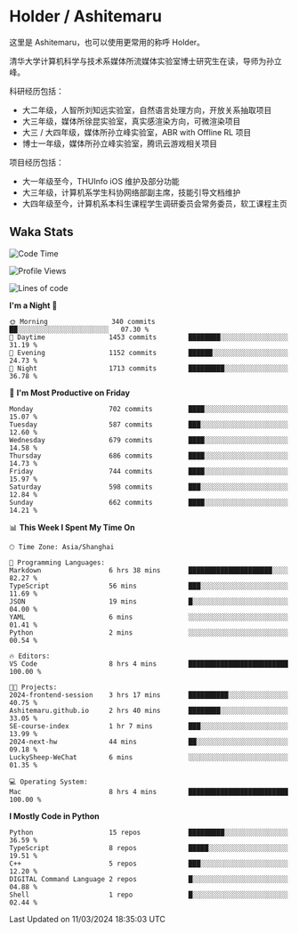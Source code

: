 # Holder / Ashitemaru

这里是 Ashitemaru，也可以使用更常用的称呼 Holder。

清华大学计算机科学与技术系媒体所流媒体实验室博士研究生在读，导师为孙立峰。

科研经历包括：

- 大二年级，人智所刘知远实验室，自然语言处理方向，开放关系抽取项目
- 大三年级，媒体所徐昆实验室，真实感渲染方向，可微渲染项目
- 大三 / 大四年级，媒体所孙立峰实验室，ABR with Offline RL 项目
- 博士一年级，媒体所孙立峰实验室，腾讯云游戏相关项目

项目经历包括：

- 大一年级至今，THUInfo iOS 维护及部分功能
- 大三年级，计算机系学生科协网络部副主席，技能引导文档维护
- 大四年级至今，计算机系本科生课程学生调研委员会常务委员，软工课程主页

## Waka Stats

<!--START_SECTION:waka-->
![Code Time](http://img.shields.io/badge/Code%20Time-1%2C031%20hrs%2043%20mins-blue)

![Profile Views](http://img.shields.io/badge/Profile%20Views-6-blue)

![Lines of code](https://img.shields.io/badge/From%20Hello%20World%20I%27ve%20Written-3.5%20million%20lines%20of%20code-blue)

**I'm a Night 🦉** 

```text
🌞 Morning                340 commits         ██░░░░░░░░░░░░░░░░░░░░░░░   07.30 % 
🌆 Daytime                1453 commits        ████████░░░░░░░░░░░░░░░░░   31.19 % 
🌃 Evening                1152 commits        ██████░░░░░░░░░░░░░░░░░░░   24.73 % 
🌙 Night                  1713 commits        █████████░░░░░░░░░░░░░░░░   36.78 % 
```
📅 **I'm Most Productive on Friday** 

```text
Monday                   702 commits         ████░░░░░░░░░░░░░░░░░░░░░   15.07 % 
Tuesday                  587 commits         ███░░░░░░░░░░░░░░░░░░░░░░   12.60 % 
Wednesday                679 commits         ████░░░░░░░░░░░░░░░░░░░░░   14.58 % 
Thursday                 686 commits         ████░░░░░░░░░░░░░░░░░░░░░   14.73 % 
Friday                   744 commits         ████░░░░░░░░░░░░░░░░░░░░░   15.97 % 
Saturday                 598 commits         ███░░░░░░░░░░░░░░░░░░░░░░   12.84 % 
Sunday                   662 commits         ████░░░░░░░░░░░░░░░░░░░░░   14.21 % 
```


📊 **This Week I Spent My Time On** 

```text
🕑︎ Time Zone: Asia/Shanghai

💬 Programming Languages: 
Markdown                 6 hrs 38 mins       █████████████████████░░░░   82.27 % 
TypeScript               56 mins             ███░░░░░░░░░░░░░░░░░░░░░░   11.69 % 
JSON                     19 mins             █░░░░░░░░░░░░░░░░░░░░░░░░   04.00 % 
YAML                     6 mins              ░░░░░░░░░░░░░░░░░░░░░░░░░   01.41 % 
Python                   2 mins              ░░░░░░░░░░░░░░░░░░░░░░░░░   00.54 % 

🔥 Editors: 
VS Code                  8 hrs 4 mins        █████████████████████████   100.00 % 

🐱‍💻 Projects: 
2024-frontend-session    3 hrs 17 mins       ██████████░░░░░░░░░░░░░░░   40.75 % 
Ashitemaru.github.io     2 hrs 40 mins       ████████░░░░░░░░░░░░░░░░░   33.05 % 
SE-course-index          1 hr 7 mins         ███░░░░░░░░░░░░░░░░░░░░░░   13.99 % 
2024-next-hw             44 mins             ██░░░░░░░░░░░░░░░░░░░░░░░   09.18 % 
LuckySheep-WeChat        6 mins              ░░░░░░░░░░░░░░░░░░░░░░░░░   01.35 % 

💻 Operating System: 
Mac                      8 hrs 4 mins        █████████████████████████   100.00 % 
```

**I Mostly Code in Python** 

```text
Python                   15 repos            █████████░░░░░░░░░░░░░░░░   36.59 % 
TypeScript               8 repos             █████░░░░░░░░░░░░░░░░░░░░   19.51 % 
C++                      5 repos             ███░░░░░░░░░░░░░░░░░░░░░░   12.20 % 
DIGITAL Command Language 2 repos             █░░░░░░░░░░░░░░░░░░░░░░░░   04.88 % 
Shell                    1 repo              █░░░░░░░░░░░░░░░░░░░░░░░░   02.44 % 
```




 Last Updated on 11/03/2024 18:35:03 UTC
<!--END_SECTION:waka-->

<!--
**Ashitemaru/Ashitemaru** is a ✨ _special_ ✨ repository because its `README.md` (this file) appears on your GitHub profile.

Here are some ideas to get you started:

- 🔭 I’m currently working on ...
- 🌱 I’m currently learning ...
- 👯 I’m looking to collaborate on ...
- 🤔 I’m looking for help with ...
- 💬 Ask me about ...
- 📫 How to reach me: ...
- 😄 Pronouns: ...
- ⚡ Fun fact: ...
-->
